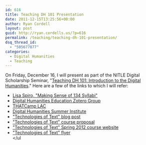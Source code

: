 ```yaml
---
id: 616
title: Teaching DH 101 Presentation
date: 2011-12-15T13:25:56+00:00
author: Ryan Cordell
layout: post
guid: http://ryan.cordells.us/?p=616
permalink: /teaching/teaching-dh-101-presentation/
dsq_thread_id:
  - "505677877"
categories:
  - Digital Humanities
  - Teaching
---
```

<p>On Friday, December 16, I will present as part of the NITLE Digital Scholarship Seminar, "<a href="http://www.nitle.org/live/events/129-teaching-dh-101-introduction-to-the-digital">Teaching DH 101: Introduction to the Digital Humanities</a>." Here are a few of the links to which I will refer:</p> 
<ul>
<li><a href="http://digitalscholarship.wordpress.com/2011/06/20/making-sense-of-134-dh-syllabi-dh-2011-presentation/">Lisa Spiro, "Making Sense of 134 Syllabi"</li>
<li><a href="http://www.zotero.org/groups/digital_humanities_education">Digital Humanities Education Zotero Group</a></li>
<li><a href="http://lac2011.thatcamp.org/">THATCamp LAC</a></li>
<li><a href="http://www.dhsi.org/">Digital Humanities Summer Institute</a></li>
<li><a href="http://ryan.cordells.us/blog/2011/08/11/new-dh-course-technologies-of-text/">"Technologies of Text" blog post</a></li>
<li><a href="http://dl.dropbox.com/u/492930/Cordell_GS10-12_CourseProposal.pdf">"Technologies of Text" course proposal</a></li>
<li><a href="http://ryan.cordells.us/s12tot/">"Technologies of Text" Spring 2012 course website</a></li>
<li><a href="http://dl.dropbox.com/u/492930/ToT%20Advertisement.pdf">"Technologies of Text" flyer</a></li>&lt;/ul